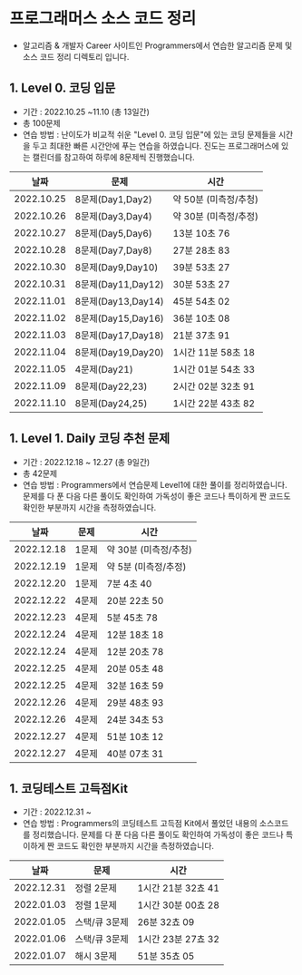 # 프로그래머스 소스 코드 정리 

- 알고리즘 & 개발자 Career 사이트인 Programmers에서 연습한 알고리즘 문제 및 소스 코드 정리 디렉토리 입니다. 

## 1. Level 0. 코딩 입문
- 기간 : 2022.10.25 ~11.10 (총 13일간)
- 총 100문제 
- 연습 방법 : 난이도가 비교적 쉬운 "Level 0. 코딩 입문"에 있는 코딩 문제들을 시간을 두고 최대한 빠른 시간안에 푸는 연습을 하였습니다. 진도는 프로그래머스에 있는 캘린더를 참고하여 하루에 8문제씩 진행했습니다. 

|날짜|문제|시간|
|-|-|-|
|2022.10.25|8문제(Day1,Day2)| 약 50분 (미측정/추청)|
|2022.10.26|8문제(Day3,Day4)| 약 30분 (미측정/추정)|
|2022.10.27|8문제(Day5,Day6)| 13분 10초 76|
|2022.10.28|8문제(Day7,Day8)| 27분 28초 83|
|2022.10.30|8문제(Day9,Day10)| 39분 53초 27|
|2022.10.31|8문제(Day11,Day12)| 30분 53초 27|
|2022.11.01|8문제(Day13,Day14)| 45분 54초 02|
|2022.11.02|8문제(Day15,Day16)| 36분 10초 08|
|2022.11.03|8문제(Day17,Day18)| 21분 37초 91|
|2022.11.04|8문제(Day19,Day20)| 1시간 11분 58초 18|
|2022.11.05|4문제(Day21)| 1시간 01분 54초 33|
|2022.11.09|8문제(Day22,23)| 2시간 02분 32초 91|
|2022.11.10|8문제(Day24,25)| 1시간 22분 43초 82|

## 1. Level 1. Daily 코딩 추천 문제 

- 기간 : 2022.12.18 ~ 12.27 (총 9일간)
- 총 42문제
- 연습 방법 : Programmers에서 연습문제 Level1에 대한 풀이를 정리하였습니다. 문제를 다 푼 다음 다른 풀이도 확인하여 가독성이 좋은 코드나 특이하게 짠 코드도 확인한 부분까지 시간을 측정하였습니다. 

|날짜|문제|시간|
|-|-|-|
|2022.12.18|1문제| 약 30분 (미측정/추청)|
|2022.12.19|1문제| 약 5분 (미측정/추정)|
|2022.12.20|1문제| 7분 4초 40|
|2022.12.22|4문제| 20분 22초 50|
|2022.12.23|4문제| 5분 45초 78|
|2022.12.24|4문제| 12분 18초 18|
|2022.12.24|4문제| 12분 20초 78|
|2022.12.25|4문제| 20분 05초 48|
|2022.12.25|4문제| 32분 16초 59|
|2022.12.26|4문제| 29분 48초 93|
|2022.12.26|4문제| 24분 34초 53|
|2022.12.27|4문제| 51분 10초 12|
|2022.12.27|4문제| 40분 07초 31|

## 1. 코딩테스트 고득점Kit

- 기간 : 2022.12.31 ~
- 연습 방법 : Programmers의 코딩테스트 고득점 Kit에서 풀었던 내용의 소스코드를 정리했습니다.  문제를 다 푼 다음 다른 풀이도 확인하여 가독성이 좋은 코드나 특이하게 짠 코드도 확인한 부분까지 시간을 측정하였습니다. 

|날짜|문제|시간|
|-|-|-|
|2022.12.31| 정렬 2문제| 1시간 21분 32쵸 41|
|2022.01.03| 정렬 1문제| 1시간 30분 00쵸 28|
|2022.01.05| 스택/큐 3문제| 26분 32쵸 09|
|2022.01.06| 스택/큐 3문제| 1시간 23분 27쵸 32|
|2022.01.07| 해시 3문제| 51분 35쵸 05|